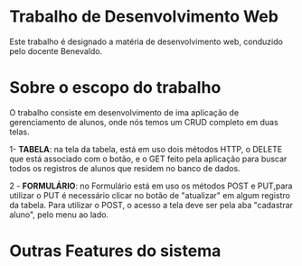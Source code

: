# Trabalho de Desenvolvimento Web <br>
Este trabalho é designado a matéria de desenvolvimento web, conduzido pelo docente Benevaldo.<br>

# Sobre o escopo do trabalho <br>
O trabalho consiste em desenvolvimento de ima aplicação de gerenciamento de alunos, onde nós temos um CRUD completo em duas telas. <br>

1- <strong>TABELA</strong>: na tela da tabela, está em uso dois métodos HTTP, o DELETE que está associado com o botão, e o GET feito pela aplicação para buscar todos os registros de alunos que residem no banco de dados.

2 - <strong>FORMULÁRIO</strong>: no Formulário está em uso os métodos POST e PUT,para utilizar o PUT é necessário clicar no botão de "atualizar" em algum registro da tabela. Para utilizar o POST, o acesso a tela deve ser pela aba "cadastrar aluno", pelo menu ao lado.


# Outras Features do sistema
